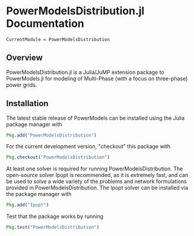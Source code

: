 # PowerModelsDistribution.jl Documentation

```@meta
CurrentModule = PowerModelsDistribution
```

## Overview

PowerModelsDistribution.jl is a Julia/JuMP extension package to PowerModels.jl for modeling of Multi-Phase (with a focus on three-phase) power grids.
## Installation

The latest stable release of PowerModels can be installed using the Julia package manager with

```julia
Pkg.add("PowerModelsDistribution")
```

For the current development version, "checkout" this package with

```julia
Pkg.checkout("PowerModelsDistribution")
```

At least one solver is required for running PowerModelsDistribution.  The open-source solver Ipopt is recommended, as it is extremely fast, and can be used to solve a wide variety of the problems and network formulations provided in PowerModelsDistribution.  The Ipopt solver can be installed via the package manager with

```julia
Pkg.add("Ipopt")
```

Test that the package works by running

```julia
Pkg.test("PowerModelsDistribution")
```
